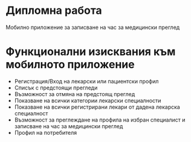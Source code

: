 # Дипломна работа
Мобилно приложение за записване на час за медицински преглед

# Функционални изисквания към мобилното приложение 
* Регистрация/Вход на лекарски или пациентски профил 
* Списък с предстоящи прегледи
* Възможност за отмяна на предстоящ преглед
* Показване на всички категории лекарски специалности 
* Показване на всички регистрирани лекари от дадена лекарска специалност 
* Възможност за преглеждане на профила на избран специалист и записване на час за медицински преглед
* Профил на потребителя 
